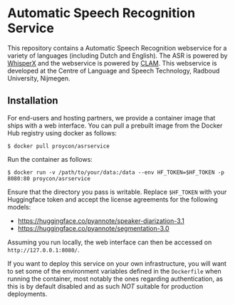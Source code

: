 # Automatic Speech Recognition Service

This repository contains a Automatic Speech Recognition webservice for a variety of languages (including Dutch and English).
The ASR is powered by [WhisperX](https://github.com/m-bain/whisperX) and the webservice is powered by [CLAM](https://proycon.github.io/clam/). This webservice is developed at the Centre of Language and Speech Technology, Radboud University, Nijmegen.

## Installation

For end-users and hosting partners, we provide a container image that ships with a web interface. 
You can pull a prebuilt image from the Docker Hub registry using docker as follows:

```
$ docker pull proycon/asrservice
```

Run the container as follows:

```
$ docker run -v /path/to/your/data:/data --env HF_TOKEN=$HF_TOKEN -p 8080:80 proycon/asrservice
```

Ensure that the directory you pass is writable. Replace `$HF_TOKEN` with your Huggingface token and accept the license agreements for the following models:
* <https://huggingface.co/pyannote/speaker-diarization-3.1>
* <https://huggingface.co/pyannote/segmentation-3.0>

Assuming you run locally, the web interface can then be accessed on ``http://127.0.0.1:8080/``.

If you want to deploy this service on your own infrastructure, you will want to set some of the environment variables
defined in the `Dockerfile` when running the container, most notably the ones regarding authentication, as this is by
default disabled and as such *NOT* suitable for production deployments.

